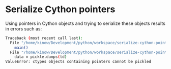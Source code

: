 # Serialize Cython pointers

Using pointers in Cython objects and trying to serialize these
objects results in errors such as:

```bash
Traceback (most recent call last):
  File "/home/kinow/Development/python/workspace/serialize-cython-pointers/serialize.py", line 25, in <module>
    main()
  File "/home/kinow/Development/python/workspace/serialize-cython-pointers/serialize.py", line 19, in main
    data = pickle.dumps(td)
ValueError: ctypes objects containing pointers cannot be pickled
```
